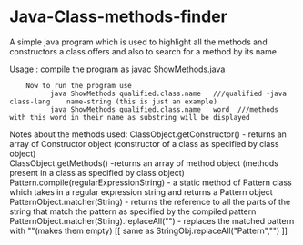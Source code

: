 # Java-Class-methods-finder
A simple java program which is used to highlight all the methods and constructors a class offers and also to search for a method by its name


Usage : compile the program as
              javac ShowMethods.java

        Now to run the program use
              java ShowMethods qualified.class.name   ///qualified -java    class-lang    name-string (this is just an example)
              java ShowMethods qualified.class.name   word  ///methods with this word in their name as substring will be displayed


Notes about the methods used:
        ClassObject.getConstructor() - returns an array of Constructor object (constructor of a class as specified by class object) <br />
        ClassObject.getMethods() -returns an array of method object (methods present in a class as specified by class object) <br />
        Pattern.compile(regularExpressionString) - a static method of Pattern class which takes in a regular expression string and returns a Pattern object  <br />
        PatternObject.matcher(String) - returns the reference to all the parts of the string that match the pattern as specified by the compiled pattern <br />
        PatternObject.matcher(String).replaceAll("") - replaces the matched pattern with ""(makes them empty)
                                                      [[ same as StringObj.replaceAll("Pattern","") ]] <br />
